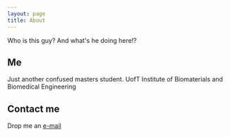 ```yaml
---
layout: page
title: About
---
```


<p class="message">
  Who is this guy? And what's he doing here!?
</p>



## Me
Just another confused masters student.
UofT
Institute of Biomaterials and Biomedical Engineering

## Contact me

Drop me an [e-mail](mailto:ramisaabmail@gmail.com)
